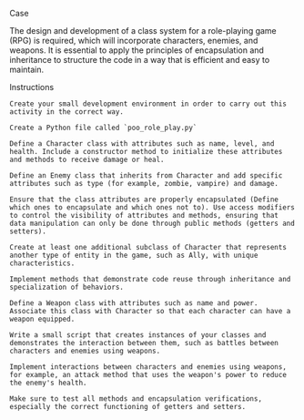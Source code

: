 Case

The design and development of a class system for a role-playing game (RPG) is required, which will incorporate characters, enemies, and weapons. It is essential to apply the principles of encapsulation and inheritance to structure the code in a way that is efficient and easy to maintain.

 
Instructions

    Create your small development environment in order to carry out this activity in the correct way.

    Create a Python file called `poo_role_play.py`

    Define a Character class with attributes such as name, level, and health. Include a constructor method to initialize these attributes and methods to receive damage or heal.

    Define an Enemy class that inherits from Character and add specific attributes such as type (for example, zombie, vampire) and damage.

    Ensure that the class attributes are properly encapsulated (Define which ones to encapsulate and which ones not to). Use access modifiers to control the visibility of attributes and methods, ensuring that data manipulation can only be done through public methods (getters and setters).

    Create at least one additional subclass of Character that represents another type of entity in the game, such as Ally, with unique characteristics.

    Implement methods that demonstrate code reuse through inheritance and specialization of behaviors.

    Define a Weapon class with attributes such as name and power. Associate this class with Character so that each character can have a weapon equipped.

    Write a small script that creates instances of your classes and demonstrates the interaction between them, such as battles between characters and enemies using weapons.

    Implement interactions between characters and enemies using weapons, for example, an attack method that uses the weapon's power to reduce the enemy's health.

    Make sure to test all methods and encapsulation verifications, especially the correct functioning of getters and setters.
